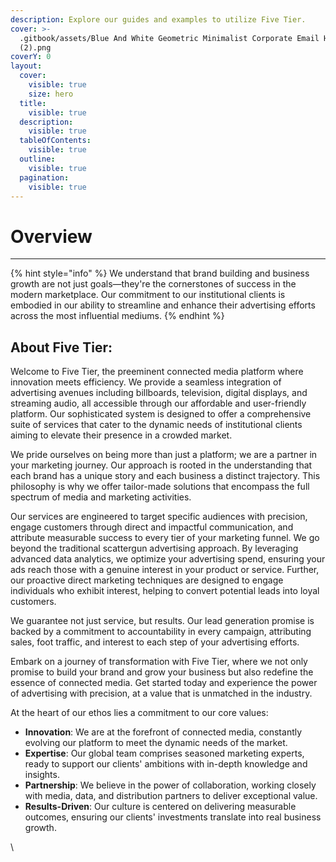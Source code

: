 ```yaml
---
description: Explore our guides and examples to utilize Five Tier.
cover: >-
  .gitbook/assets/Blue And White Geometric Minimalist Corporate Email Header
  (2).png
coverY: 0
layout:
  cover:
    visible: true
    size: hero
  title:
    visible: true
  description:
    visible: true
  tableOfContents:
    visible: true
  outline:
    visible: true
  pagination:
    visible: true
---
```


# Overview

***

{% hint style="info" %}
We understand that brand building and business growth are not just goals—they're the cornerstones of success in the modern marketplace. Our commitment to our institutional clients is embodied in our ability to streamline and enhance their advertising efforts across the most influential mediums.
{% endhint %}

## About Five Tier:

Welcome to Five Tier, the preeminent connected media platform where innovation meets efficiency. We provide a seamless integration of advertising avenues including billboards, television, digital displays, and streaming audio, all accessible through our affordable and user-friendly platform. Our sophisticated system is designed to offer a comprehensive suite of services that cater to the dynamic needs of institutional clients aiming to elevate their presence in a crowded market.

We pride ourselves on being more than just a platform; we are a partner in your marketing journey. Our approach is rooted in the understanding that each brand has a unique story and each business a distinct trajectory. This philosophy is why we offer tailor-made solutions that encompass the full spectrum of media and marketing activities.

Our services are engineered to target specific audiences with precision, engage customers through direct and impactful communication, and attribute measurable success to every tier of your marketing funnel. We go beyond the traditional scattergun advertising approach. By leveraging advanced data analytics, we optimize your advertising spend, ensuring your ads reach those with a genuine interest in your product or service. Further, our proactive direct marketing techniques are designed to engage individuals who exhibit interest, helping to convert potential leads into loyal customers.

We guarantee not just service, but results. Our lead generation promise is backed by a commitment to accountability in every campaign, attributing sales, foot traffic, and interest to each step of your advertising efforts.

Embark on a journey of transformation with Five Tier, where we not only promise to build your brand and grow your business but also redefine the essence of connected media. Get started today and experience the power of advertising with precision, at a value that is unmatched in the industry.

At the heart of our ethos lies a commitment to our core values:

* **Innovation**: We are at the forefront of connected media, constantly evolving our platform to meet the dynamic needs of the market.
* **Expertise**: Our global team comprises seasoned marketing experts, ready to support our clients' ambitions with in-depth knowledge and insights.
* **Partnership**: We believe in the power of collaboration, working closely with media, data, and distribution partners to deliver exceptional value.
* **Results-Driven**: Our culture is centered on delivering measurable outcomes, ensuring our clients' investments translate into real business growth.

\
